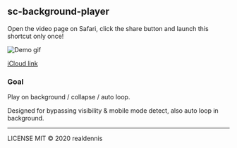## sc-background-player

Open the video page on Safari, click the share button and launch this shortcut only once!

![Demo gif](https://media.giphy.com/media/JUYhUJB6BFUkshLbtM/giphy.gif)

[iCloud link](https://www.icloud.com/shortcuts/cac7206e04eb49138e7dda8f317a2348)

### Goal

Play on background / collapse / auto loop.

Designed for bypassing visibility & mobile mode detect, also auto loop in background.

---

LICENSE MIT © 2020 realdennis
